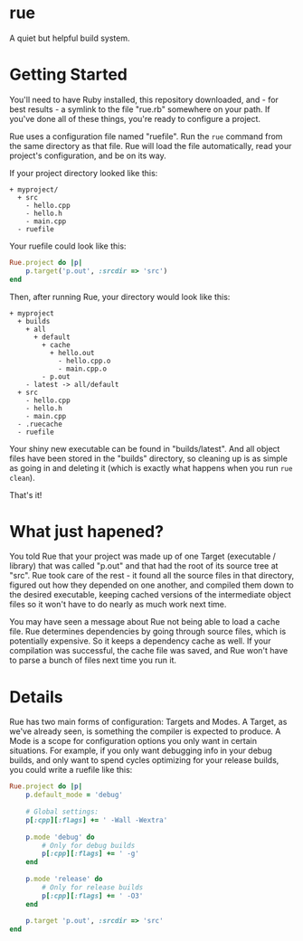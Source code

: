 rue
===
A quiet but helpful build system.


# Getting Started

You'll need to have Ruby installed, this repository downloaded, and - for best
results - a symlink to the file "rue.rb" somewhere on your path.  If you've done
all of these things, you're ready to configure a project.

Rue uses a configuration file named "ruefile".  Run the `rue` command from the
same directory as that file.  Rue will load the file automatically, read your
project's configuration, and be on its way.

If your project directory looked like this:

    + myproject/
      + src
        - hello.cpp
        - hello.h
        - main.cpp
      - ruefile

Your ruefile could look like this:

```ruby
Rue.project do |p|
    p.target('p.out', :srcdir => 'src')
end
```

Then, after running Rue, your directory would look like this:

    + myproject
      + builds
        + all
          + default
            + cache
              + hello.out
                - hello.cpp.o
                - main.cpp.o
            - p.out
        - latest -> all/default
      + src
        - hello.cpp
        - hello.h
        - main.cpp
      - .ruecache
      - ruefile

Your shiny new executable can be found in "builds/latest".  And all object files
have been stored in the "builds" directory, so cleaning up is as simple as going
in and deleting it (which is exactly what happens when you run `rue clean`).

That's it!


# What just hapened?

You told Rue that your project was made up of one Target (executable / library)
that was called "p.out" and that had the root of its source tree at "src".  Rue
took care of the rest - it found all the source files in that directory,
figured out how they depended on one another, and compiled them down to the
desired executable, keeping cached versions of the intermediate object files so
it won't have to do nearly as much work next time.

You may have seen a message about Rue not being able to load a cache file.  Rue
determines dependencies by going through source files, which is potentially
expensive.  So it keeps a dependency cache as well.  If your compilation was
successful, the cache file was saved, and Rue won't have to parse a bunch of
files next time you run it.

# Details

Rue has two main forms of configuration: Targets and Modes.  A Target, as we've
already seen, is something the compiler is expected to produce.  A Mode is a
scope for configuration options you only want in certain situations.  For
example, if you only want debugging info in your debug builds, and only want to
spend cycles optimizing for your release builds, you could write a ruefile like
this:

```ruby
Rue.project do |p|
    p.default_mode = 'debug'
    
    # Global settings:
    p[:cpp][:flags] += ' -Wall -Wextra'
    
    p.mode 'debug' do
        # Only for debug builds
        p[:cpp][:flags] += ' -g'
    end
    
    p.mode 'release' do
        # Only for release builds
        p[:cpp][:flags] += ' -O3'
    end
    
    p.target 'p.out', :srcdir => 'src'
end
```

